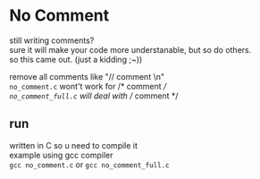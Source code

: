 # No Comment
still writing comments?  
sure it will make your code more understanable, but so do others.  
so this came out. (just a kidding ;~))  
  
remove all comments like "// comment \n"  
`no_comment.c` wont't work for /* comment */  
`no_comment_full.c` will deal with /* comment */  
  
## run
written in C so u need to compile it  
example using gcc compiler  
`gcc no_comment.c` or `gcc no_comment_full.c`